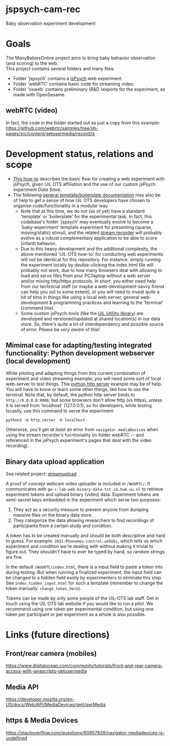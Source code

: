 # jspsych-cam-rec
Baby observation experiment development

# Goals
The ManyBabiesOnline project aims to bring baby behavior observation (and scoring) to the web.  
This project contains several folders and many files:

- Folder 'jspsych' contains a [jsPsych](https://www.jspsych.org) web experiment.
- Folder 'webRTC' contains basic code for streaming video.
- Folder 'osweb' contains preliminary (R&D )exports for the experiment, as made with OpenSesame.

## webRTC (video)
In fact, the code in the folder started out as just a copy from this example:
https://github.com/webrtc/samples/tree/gh-pages/src/content/getusermedia/record/js

# Development status, relations and scope
- [This how-to](https://uilots-labs.wp.hum.uu.nl/how-to/online-experimenting/) describes the basic flow for creating a web experiment with jsPsych, given UiL OTS affiliation and the use of our custom jsPsych experiment _Data Store_.
- The following [general template/boilerplate documentation](https://github.com/UiL-OTS-labs/jspsych-uil-template-docs) may also be of help to get a sense of how UiL OTS developers have chosen to organise code/functionality in a _modular_ way. 
  - Note that at this time, we do not (as of yet) have a standard 'template' or 'boilerplate' for the experimental task. In fact, this codebase's folder 'jspsych' may eventually evolve to become a 'baby-experiment' template experiment for presenting (sparse, moving/static) stimuli, and the related [stream recorder](https://github.com/UiL-OTS-labs/streamupload/) will probably evolve as a robust complementary application to be able to score (infant) behavior.
  - Due to this heavy development and the additional complexity, the above mentioned 'UiL OTS how-to' for conducting web experiments will _not_ be identical for this repository. For instance: simply running the experiment locally by double-clicking the index.html file will probably not work, due to how many browsers deal with allowing to load and serve files from your PC/laptop without a web server and/or mixing http/https protocols. In short: you either need help from our technicial staff (or maybe a web-development-savvy friend can help you out to some extent), or you will need to invest quite a bit of time in things like using a local web server, general web-development & programming practices and learning to the 'terminal' (command line).
  - Some custom jsPsych-tools (like the [UiL Utililty library](https://github.com/UiL-OTS-labs/jspsych-uil-utils)) are developed and versioned/updated at shared location(s) in our data store. So, there's quite a lot of interdependency and possible source of error. Please be _very aware_ of this!
 
## Mimimal case for adapting/testing integrated functionality: Python development webserver (local development) 
While piloting and adapting things from this current combination of experiment and video streaming example, you will need some sort of local web-server to test things. This [python http server](https://pythonbasics.org/webserver/) example may be of help. You will have to know or learn some other things, like how to use the terminal. Note that, by default, the python http server binds to `http://0.0.0.0:8000`, but some browsers don't allow http (vs https), unless it is served from 'localhost' (127.0.0.1), so for developers, while testing locaslly, use this command to serve the experiment:
```
python3 -m http.server -b localhost 
```
Otherwise, you'll get _at least_ an error from `navigator.mediaDevices` when using the stream recorder's fucntionality (in folder webRTC -- and referenced in the jsPsych experiment's pages that deal with the video recording).

## Binary data upload application
See related project: [streamupload](https://github.com/UiL-OTS-labs/streamupload/)

A proof of concept webcam video uploader is included in `/WebRTC/`. It communicates with `gw-c-lab-web-binary-data-tst.im.hum.uu.nl` to retrieve experiment _tokens_ and upload binary (video) data. Experiment tokens are semi-secret keys embedded in the experiment which serve two purposes:

1. They act as a security measure to prevent anyone from dumping massive files on the binary data store.
2. They categorize the data allowing researchers to find recordings of participants from a certain study and condition.

A token has to be created manually and should be both descriptive and hard to guess. For example: `2021-Phonemes-control-ue5Ubi`, which tells us which experiment and condition we're dealing with without making it trivial to figure out. They shouldn't have to ever be typed by hand, so random strings are fine.

In the default `/WebRTC/index.html`, there is a input field to paste a token into during testing. But when running a finalized experiment, the input field can be changed to a hidden field easily by experimenters to eliminate this step. See `index_hidden_input.html` for such a template (remember to change the token manually: `change_token_here`).

Tokens can be made by only some people of the UiL-OTS lab staff. Get in touch using the UiL OTS lab website if you would like to run a pilot. We recommend using one token per experimental condition, but using one token per participant or per experiment as a whole is also possible.

# Links (future directions)

## Front/rear camera (mobiles)
https://www.digitalocean.com/community/tutorials/front-and-rear-camera-access-with-javascripts-getusermedia

## Media API
https://developer.mozilla.org/en-US/docs/Web/API/MediaDevices/getUserMedia

## https & Media Devices
https://stackoverflow.com/questions/60957829/navigator-mediadevices-is-undefined

